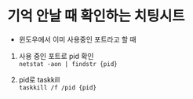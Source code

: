 # 기억 안날 때 확인하는 치팅시트

- 윈도우에서 이미 사용중인 포트라고 할 때
1. 사용 중인 포트로 pid 확인  
```netstat -aon | findstr {pid}```

2. pid로 taskkill  
``` taskkill /f /pid {pid} ```
